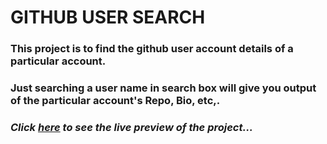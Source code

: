 # GITHUB USER SEARCH

### This project is to find the github user account details of a particular account.
### Just searching a user name in search box will give you output of the particular account's Repo, Bio, etc,.
### ***Click <a href="https://venkatavijayabhaskar007.github.io/Search_GITHUB_user/">here</a> to see the live preview of the project...***
